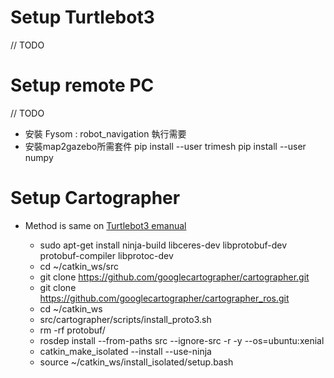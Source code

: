 # Setup Turtlebot3

// TODO

# Setup remote PC

// TODO
* 安裝 Fysom : robot_navigation 執行需要
* 安裝map2gazebo所需套件
	pip install --user trimesh
	pip install --user numpy

# Setup Cartographer
* Method is same on [Turtlebot3 emanual](https://emanual.robotis.com/docs/en/platform/turtlebot3/slam/#run-slam-node)

	* sudo apt-get install ninja-build libceres-dev libprotobuf-dev protobuf-compiler libprotoc-dev
	* cd ~/catkin_ws/src
	* git clone https://github.com/googlecartographer/cartographer.git
	* git clone https://github.com/googlecartographer/cartographer_ros.git
	* cd ~/catkin_ws
	* src/cartographer/scripts/install_proto3.sh
	* rm -rf protobuf/
	* rosdep install --from-paths src --ignore-src -r -y --os=ubuntu:xenial
	* catkin_make_isolated --install --use-ninja
	* source ~/catkin_ws/install_isolated/setup.bash
